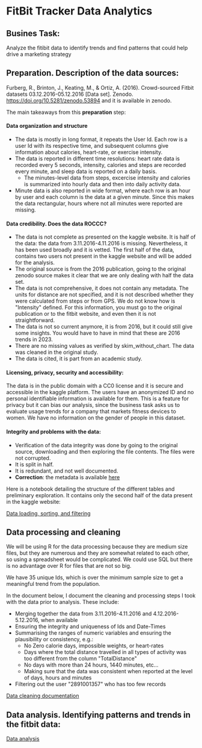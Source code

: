 # FitBit Tracker Data Analytics

## Busines T**ask**:
Analyze the fitibit data to identify trends and find patterns that could help drive a marketing strategy

## Preparation. Description of the data sources:
Furberg, R., Brinton, J., Keating, M., & Ortiz, A. (2016). Crowd-sourced Fitbit datasets 03.12.2016-05.12.2016 [Data set]. Zenodo. https://doi.org/10.5281/zenodo.53894 and it is available in zenodo.

The main takeaways from this **preparation** step:
#### Data organization and structure
- The data is mostly in long format, it repeats the User Id. Each row is a user Id with its respective time, and subsequent columns give information about calories, heart-rate, or exercise intensity.
- The data is reported in different time resolutions: heart rate data is recorded every 5 seconds, intensity, calories and steps are recorded every minute, and sleep data is reported on a daily basis.
  - The minutes-level data from steps, excercise intensity and calories is summarized into hourly data and then into daily activity data.
- Minute data is also reported in wide format, where each row is an hour by user and each column is the data at a given minute. Since this makes the data rectangular, hours where not all minutes were reported are missing.

#### Data credibility. Does the data ROCCC?
- The data is not complete as presented on the kaggle website. It is half of the data: the data from 3.11.2016-4.11.2016 is missing. Nevertheless, it has been used broadly and it is vetted. The first half of the data, contains two users not present in the kaggle website and will be added for the analysis.
- The original source is from the 2016 publication, going to the original zenodo source makes it clear that we are only dealing with half the data set.
- The data is not comprehensive, it does not contain any metadata. The units for distance are not specified, and it is not described whether they were calculated from steps or from GPS. We do not know how is "Intensity" defined. For this information, you must go to the original publication or to the fitbit website, and even then it is not straightforward.
- The data is not so current anymore, it is from 2016, but it could still give some insights. You would have to have in mind that these are 2016 trends in 2023.
- There are no missing values as verified by skim_without_chart. The data was cleaned in the original study.
- The data is cited, it is part from an academic study.

#### Licensing, privacy, security and accessibility:
The data is in the public domain with a CC0 license and it is secure and accessible in the kaggle platform. The users have an anonymized ID and no personal identifiable information is available for them. This is a feature for privacy but it can bias our analysis, since the business task asks us to evaluate usage trends for a company that markets fitness devices to women. We have no information on the gender of people in this dataset.

#### Integrity and problems with the data:
- Verification of the data integrity was done by going to the original source, downloading and then exploring the file contents. The files were not corrupted.
- It is split in half.
- It is redundant, and not well documented.
- **Correction**: the metadata is available [here](https://www.fitabase.com/media/1930/fitabasedatadictionary102320.pdf)


Here is a notebook detailing the structure of the different tables and preliminary exploration. It contains only the second half of the data present in the kaggle website:

[Data loading, sorting, and filtering](https://github.com/jerolon/FitBit_Tracker_Data_Analytics_Practice/blob/main/0_Fit_Bit_Tracker_Data_Sorting_and_Filtering.md)

## Data processing and cleaning

We will be using R for the data processing because they are medium size files, but they are numerous and they are somewhat related to each other, so using a spreadsheet would be complicated. We could use SQL but there is no advantage over R for files that are not so big.

We have 35 unique Ids, which is over the minimum sample size to get a meaningful trend from the population. 

In the document below, I document the cleaning and processing steps I took with the data prior to analysis. These include:

- Merging together the data from 3.11.2016-4.11.2016 and 4.12.2016-5.12.2016, when available
- Ensuring the integrity and uniqueness of Ids and Date-Times
- Summarising the ranges of numeric variables and ensuring the plausibility or consistency, e.g.:
  - No Zero calorie days, impossible weights, or heart-rates
  - Days where the total distance travelled in all types of activity was too different from the column "TotalDistance"   
  - No days with more than 24 hours, 1440 minutes, etc...
  - Making sure that the data was consistent when reported at the level of days, hours and minutes
- Filtering out the user "2891001357" who has too few records

[Data cleaning documentation](https://github.com/jerolon/FitBit_Tracker_Data_Analytics_Practice/blob/main/1_Data_Cleaning_and_manipulation.md)

## Data analysis. Identifying patterns and trends in the fitbit data:

[Data analysis](https://github.com/jerolon/FitBit_Tracker_Data_Analytics_Practice/blob/main/2_Data_Analysis.md)

